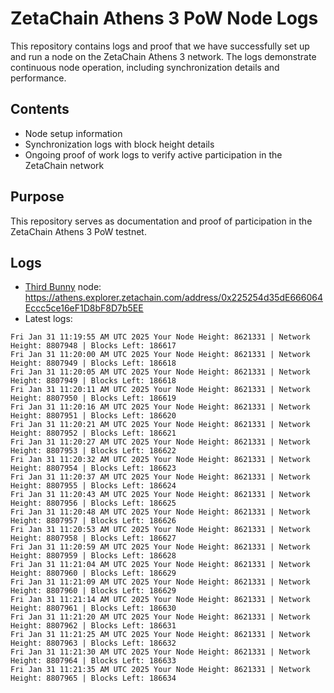 # ZetaChain Athens 3 PoW Node Logs
This repository contains logs and proof that we have successfully set up and run a node on the ZetaChain Athens 3 network. The logs demonstrate continuous node operation, including synchronization details and performance.

## Contents
- Node setup information
- Synchronization logs with block height details
- Ongoing proof of work logs to verify active participation in the ZetaChain network

## Purpose
This repository serves as documentation and proof of participation in the ZetaChain Athens 3 PoW testnet.

## Logs

- [Third Bunny](https://thirdbunny.xyz/) node: https://athens.explorer.zetachain.com/address/0x225254d35dE666064Eccc5ce16eF1D8bF8D7b5EE
- Latest logs:
```
Fri Jan 31 11:19:55 AM UTC 2025 Your Node Height: 8621331 | Network Height: 8807948 | Blocks Left: 186617
Fri Jan 31 11:20:00 AM UTC 2025 Your Node Height: 8621331 | Network Height: 8807949 | Blocks Left: 186618
Fri Jan 31 11:20:05 AM UTC 2025 Your Node Height: 8621331 | Network Height: 8807949 | Blocks Left: 186618
Fri Jan 31 11:20:11 AM UTC 2025 Your Node Height: 8621331 | Network Height: 8807950 | Blocks Left: 186619
Fri Jan 31 11:20:16 AM UTC 2025 Your Node Height: 8621331 | Network Height: 8807951 | Blocks Left: 186620
Fri Jan 31 11:20:21 AM UTC 2025 Your Node Height: 8621331 | Network Height: 8807952 | Blocks Left: 186621
Fri Jan 31 11:20:27 AM UTC 2025 Your Node Height: 8621331 | Network Height: 8807953 | Blocks Left: 186622
Fri Jan 31 11:20:32 AM UTC 2025 Your Node Height: 8621331 | Network Height: 8807954 | Blocks Left: 186623
Fri Jan 31 11:20:37 AM UTC 2025 Your Node Height: 8621331 | Network Height: 8807955 | Blocks Left: 186624
Fri Jan 31 11:20:43 AM UTC 2025 Your Node Height: 8621331 | Network Height: 8807956 | Blocks Left: 186625
Fri Jan 31 11:20:48 AM UTC 2025 Your Node Height: 8621331 | Network Height: 8807957 | Blocks Left: 186626
Fri Jan 31 11:20:53 AM UTC 2025 Your Node Height: 8621331 | Network Height: 8807958 | Blocks Left: 186627
Fri Jan 31 11:20:59 AM UTC 2025 Your Node Height: 8621331 | Network Height: 8807959 | Blocks Left: 186628
Fri Jan 31 11:21:04 AM UTC 2025 Your Node Height: 8621331 | Network Height: 8807960 | Blocks Left: 186629
Fri Jan 31 11:21:09 AM UTC 2025 Your Node Height: 8621331 | Network Height: 8807960 | Blocks Left: 186629
Fri Jan 31 11:21:14 AM UTC 2025 Your Node Height: 8621331 | Network Height: 8807961 | Blocks Left: 186630
Fri Jan 31 11:21:20 AM UTC 2025 Your Node Height: 8621331 | Network Height: 8807962 | Blocks Left: 186631
Fri Jan 31 11:21:25 AM UTC 2025 Your Node Height: 8621331 | Network Height: 8807963 | Blocks Left: 186632
Fri Jan 31 11:21:30 AM UTC 2025 Your Node Height: 8621331 | Network Height: 8807964 | Blocks Left: 186633
Fri Jan 31 11:21:35 AM UTC 2025 Your Node Height: 8621331 | Network Height: 8807965 | Blocks Left: 186634
```
